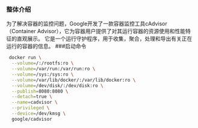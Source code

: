 ### 整体介绍
为了解决容器的监控问题，Google开发了一款容器监控工具cAdvisor（Container Advisor），它为容器用户提供了对其运行容器的资源使用和性能特征的直观展示。 
它是一个运行守护程序，用于收集，聚合，处理和导出有关正在运行的容器的信息。
###启动命令
```bash
 docker run \
  --volume=/:/rootfs:ro \
  --volume=/var/run:/var/run:ro \
  --volume=/sys:/sys:ro \
  --volume=/var/lib/docker/:/var/lib/docker:ro \
  --volume=/dev/disk/:/dev/disk:ro \
  --publish=8080:8080 \
  --detach=true \
  --name=cadvisor \
  --privileged \
  --device=/dev/kmsg \
  google/cadvisor
```
